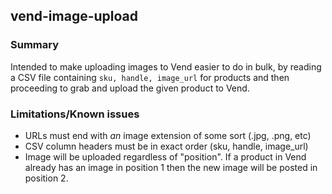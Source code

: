 ## vend-image-upload

### Summary
Intended to make uploading images to Vend easier to do in bulk, by reading a CSV file containing `sku, handle, image_url` for products and then proceeding to grab and upload the given product to Vend.

### Limitations/Known issues
* URLs must end with *an* image extension of some sort (.jpg, .png, etc)
* CSV column headers must be in exact order (sku, handle, image_url)
* Image will be uploaded regardless of "position". If a product in Vend already has an image
in position 1 then the new image will be posted in position 2.
